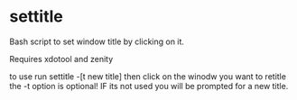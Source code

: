 # settitle
Bash script to set window title by clicking on it.

Requires xdotool and zenity

to use run settitle -[t new title] then click on the winodw you want  to retitle
the -t option is optional! IF its not used you will be prompted for a new title.

